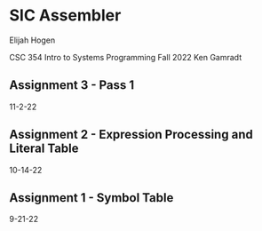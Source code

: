 # SIC Assembler
Elijah Hogen

CSC 354 Intro to Systems Programming
Fall 2022
Ken Gamradt

## Assignment 3 - Pass 1
11-2-22

## Assignment 2 - Expression Processing and Literal Table
10-14-22

## Assignment 1 - Symbol Table
9-21-22
